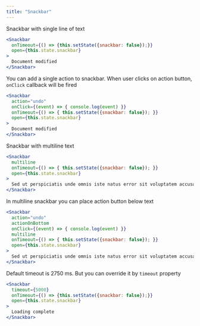 ```yaml
---
title: "Snackbar"
---
```

Snackbar with single line of text
```jsx
<Snackbar 
  onTimeout={() => {this.setState({snackbar: false});}}
  open={this.state.snackbar}
>
  Document modified
</Snackbar>
```

You can add a single action to snackbar. When user clicks on action button, ```onClick``` callback will be fired
```jsx
<Snackbar 
  action="undo"
  onClick={(event) => { console.log(event) }}
  onTimeout={() => { this.setState({snackbar: false}); }}
  open={this.state.snackbar}
>
  Document modified
</Snackbar>
```

Snackbar with multiline text
```jsx
<Snackbar 
  multiline
  onTimeout={() => { this.setState({snackbar: false}); }}
  open={this.state.snackbar}
>
  Sed ut perspiciatis unde omnis iste natus error sit voluptatem accusantium doloremque laudantium, totam rem aperiam
</Snackbar>
```

In multiline snackbar you can place action button below text
```jsx
<Snackbar 
  action="undo"
  actionOnBottom
  onClick={(event) => { console.log(event) }}
  multiline
  onTimeout={() => { this.setState({snackbar: false}); }}
  open={this.state.snackbar}
>
  Sed ut perspiciatis unde omnis iste natus error sit voluptatem accusantium doloremque laudantium, totam rem aperiam
</Snackbar>
```

Default timeout is 2750 ms. But you can override it by ```timeout``` property
```jsx
<Snackbar 
  timeout={5000}
  onTimeout={() => {this.setState({snackbar: false});}}
  open={this.state.snackbar}
>
  Loading complete
</Snackbar>
```
